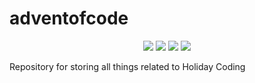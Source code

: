 # adventofcode
<p align="center">
<img src ="https://img.shields.io/github/repo-size/aashek/adventofcode?style=plastic">
<img src ="https://img.shields.io/github/watchers/aashek/adventofcode?style=social">
<img src ="https://img.shields.io/github/last-commit/aashek/adventofcode?style=plastic">
<img src ="https://img.shields.io/github/commit-activity/w/aashek/adventofcode">
</p>

Repository for storing all things related to Holiday Coding
